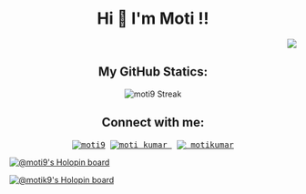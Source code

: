 <h1 align="center"> Hi 👋 I'm Moti !! </h1>
<p align="right"><img src="https://komarev.com/ghpvc/?username=moti9" /></p>

<h2 align="center">My GitHub Statics:</h3>

<!--<p align="center"><img src="https://github-readme-stats.vercel.app/api?username=moti9&show_icons=true&theme=radical" alt="moti9 GitHub Statics" /></p> --->

<p align="center"><img src="http://github-readme-streak-stats.herokuapp.com?user=moti9&theme=radical" alt="moti9 Streak" /></p>

<!-- <p align="center"><img  src="https://github-readme-stats.vercel.app/api/top-langs/?username=moti9&show_icons=true&theme=radical" alt="moti9 Top Languages"</p>
--->
<h2 align="center">Connect with me:</h3>
<p align="center">
  <samp>
    <a href="https://www.linkedin.com/in/moti9/" target="blank"><img align="center" src="https://img.icons8.com/color/48/000000/linkedin.png" alt="moti9"/></a>
    <a href="https://twitter.com/moti_kumar_" target="blank"><img align="center" src="https://img.icons8.com/fluency/48/000000/twitter.png" alt="moti_kumar_"/></a>
    <a href="https://www.instagram.com/_motikumar/" target="blank"><img align="center" src="https://img.icons8.com/color/48/000000/instagram-new--v1.png" alt="_motikumar"/></a>
  </samp>
</p>

[![@moti9's Holopin board](https://holopin.me/moti9)](https://holopin.io/@moti9)


[![@motik9's Holopin board](https://holopin.me/motik9)](https://holopin.io/@motik9)

<!---

moti9/moti9 is a ✨ special ✨ repository because its `README.md` (this file) appears on your GitHub profile.
You can click the Preview link to take a look at your changes.
--->

<!---
Here are some ideas to get you started:

- 🔭 I’m currently working on ...
- 🌱 I’m currently learning ...
- 👯 I’m looking to collaborate on ...
- 🤔 I’m looking for help with ...
- 💬 Ask me about ...
- 📫 How to reach me: ...
- 😄 Pronouns: ...
- ⚡ Fun fact: ...

--->
